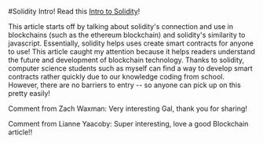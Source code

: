 #Solidity Intro!
Read this [Intro to Solidity](https://www.makeuseof.com/what-is-solidity/)!


This article starts off by talking about solidity's connection and use in blockchains (such as the ethereum blockchain) and solidity's similarity to javascript. 
Essentially, solidity helps uses create smart contracts for anyone to use! 
This article caught my attention because it helps readers understand the future and development of blockchain technology. 
Thanks to solidity, computer science students such as myself can find a way to develop smart contracts rather quickly due to our knowledge coding from school.
However, there are no barriers to entry -- so anyone can pick up on this pretty easily!


Comment from Zach Waxman: Very interesting Gal, thank you for sharing! 

Comment from Lianne Yaacoby: Super interesting, love a good Blockchain article!!